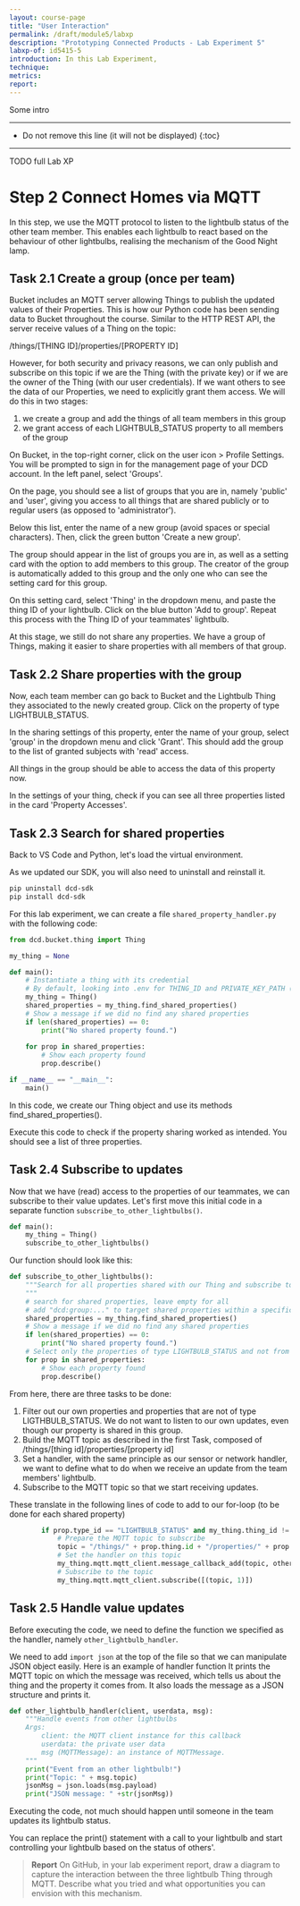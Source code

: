 ```yaml
---
layout: course-page
title: "User Interaction"
permalink: /draft/module5/labxp
description: "Prototyping Connected Products - Lab Experiment 5"
labxp-of: id5415-5
introduction: In this Lab Experiment,
technique:
metrics:
report:
---
```


Some intro

---

* Do not remove this line (it will not be displayed)
{:toc}

---

TODO full Lab XP



# Step 2 Connect Homes via MQTT

In this step, we use the MQTT protocol to listen to the lightbulb status of the other team member. This enables each lightbulb to react based on the behaviour of other lightbulbs, realising the mechanism of the Good Night lamp.

## Task 2.1 Create a group (once per team)

Bucket includes an MQTT server allowing Things to publish the updated values of their Properties. This is how our Python code has been sending data to Bucket throughout the course. Similar to the HTTP REST API, the server receive values of a Thing on the topic:

/things/[THING ID]/properties/[PROPERTY ID]

However, for both security and privacy reasons, we can only publish and subscribe on this topic if we are the Thing (with the private key) or if we are the owner of the Thing (with our user credentials). If we want others to see the data of our Properties, we need to explicitly grant them access. We will do this in two stages:

1. we create a group and add the things of all team members in this group
2. we grant access of each LIGHTBULB_STATUS property to all members of the group

On Bucket, in the top-right corner, click on the user icon > Profile Settings. You will be prompted to sign in for the management page of your DCD account. In the left panel, select 'Groups'.

On the page, you should see a list of groups that you are in, namely 'public' and 'user', giving you access to all things that are shared publicly or to regular users (as opposed to 'administrator').

Below this list, enter the name of a new group (avoid spaces or special characters). Then, click the green button 'Create a new group'.

The group should appear in the list of groups you are in, as well as a setting card with the option to add members to this group. The creator of the group is automatically added to this group and the only one who can see the setting card for this group.

On this setting card, select 'Thing' in the dropdown menu, and paste the thing ID of your lightbulb. Click on the blue button 'Add to group'. Repeat this process with the Thing ID of your teammates' lightbulb.

At this stage, we still do not share any properties. We have a group of Things, making it easier to share properties with all members of that group.

## Task 2.2 Share properties with the group

Now, each team member can go back to Bucket and the Lightbulb Thing they associated to the newly created group. Click on the property of type LIGHTBULB_STATUS.

In the sharing settings of this property, enter the name of your group, select 'group' in the dropdown menu and click 'Grant'. This should add the group to the list of granted subjects with 'read' access.

All things in the group should be able to access the data of this property now.

In the settings of your thing, check if you can see all three properties listed in the card 'Property Accesses'.

## Task 2.3 Search for shared properties

Back to VS Code and Python, let's load the virtual environment.

As we updated our SDK, you will also need to uninstall and reinstall it.

```bash
pip uninstall dcd-sdk
pip install dcd-sdk
```

For this lab experiment, we can create a file `shared_property_handler.py` with the following code:

```python
from dcd.bucket.thing import Thing

my_thing = None

def main():
    # Instantiate a thing with its credential
    # By default, looking into .env for THING_ID and PRIVATE_KEY_PATH (default "./private.pem")
    my_thing = Thing()
    shared_properties = my_thing.find_shared_properties()
    # Show a message if we did no find any shared properties
    if len(shared_properties) == 0:
        print("No shared property found.")
        
    for prop in shared_properties:
        # Show each property found
        prop.describe()

if __name__ == "__main__":
    main()
```

In this code, we create our Thing object and use its methods find_shared_properties().

Execute this code to check if the property sharing worked as intended. You should see a list of three properties.


## Task 2.4 Subscribe to updates

Now that we have (read) access to the properties of our teammates, we can subscribe to their value updates. Let's first move this initial code in a separate function `subscribe_to_other_lightbulbs()`.

```python
def main():
    my_thing = Thing()
    subscribe_to_other_lightbulbs()
```

Our function should look like this:

```python
def subscribe_to_other_lightbulbs():
    """Search for all properties shared with our Thing and subscribe to MQTT messages from those of type LIGHTBULB_STATUS
    """
    # search for shared properties, leave empty for all
    # add "dcd:group:..." to target shared properties within a specific group.
    shared_properties = my_thing.find_shared_properties()
    # Show a message if we did no find any shared properties
    if len(shared_properties) == 0:
        print("No shared property found.")
    # Select only the properties of type LIGHTBULB_STATUS and not from our Thing
    for prop in shared_properties:
        # Show each property found
        prop.describe()
```

From here, there are three tasks to be done:

1. Filter out our own properties and properties that are not of type LIGTHBULB_STATUS. We do not want to listen to our own updates, even though our property is shared in this group.
2. Build the MQTT topic as described in the first Task, composed of /things/[thing id]/properties/[property id]
3. Set a handler, with the same principle as our sensor or network handler, we want to define what to do when we receive an update from the team members' lightbulb.
4. Subscribe to the MQTT topic  so that we start receiving updates.

These translate in the following lines of code to add to our for-loop (to be done for each shared property)

```python
        if prop.type_id == "LIGHTBULB_STATUS" and my_thing.thing_id != prop.thing.id:
            # Prepare the MQTT topic to subscribe
            topic = "/things/" + prop.thing.id + "/properties/" + prop.property_id
            # Set the handler on this topic
            my_thing.mqtt.mqtt_client.message_callback_add(topic, other_lightbulb_handler)
            # Subscribe to the topic
            my_thing.mqtt.mqtt_client.subscribe([(topic, 1)])
```

## Task 2.5 Handle value updates

Before executing the code, we need to define the function we specified as the handler, namely `other_lightbulb_handler`.

We need to add `import json` at the top of the file so that we can manipulate JSON object easily. Here is an example of handler function It prints the MQTT topic on which the message was received, which tells us about the thing and the property it comes from. It also loads the message as a JSON structure and prints it.

```python
def other_lightbulb_handler(client, userdata, msg):
    """Handle events from other lightbulbs
    Args:
        client: the MQTT client instance for this callback
        userdata: the private user data
        msg (MQTTMessage): an instance of MQTTMessage.
    """
    print("Event from an other lightbulb!")
    print("Topic: " + msg.topic)
    jsonMsg = json.loads(msg.payload)
    print("JSON message: " +str(jsonMsg))
```

Executing the code, not much should happen until someone in the team updates its lightbulb status.

You can replace the print() statement with a call to your lightbulb and start controlling your lightbulb based on the status of others'.

> **Report** On GitHub, in your lab experiment report, draw a diagram to capture the interaction between the three lightbulb Thing through MQTT. Describe what you tried and what opportunities you can envision with this mechanism.